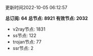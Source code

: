 更新时间2022-10-05 06:12:57

**总订阅: 64**
**总节点: 8921**
**有效节点: 2032**
- v2ray节点: 1831
- ss节点: 122
- trojan节点: 77
- ssr节点: 2
